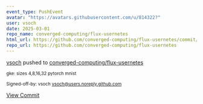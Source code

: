 ```yaml
---
event_type: PushEvent
avatar: "https://avatars.githubusercontent.com/u/814322?"
user: vsoch
date: 2025-03-01
repo_name: converged-computing/flux-usernetes
html_url: https://github.com/converged-computing/flux-usernetes/commit/35ac220ac3608551c50ff238f8655b22e898c038
repo_url: https://github.com/converged-computing/flux-usernetes
---
```


<a href='https://github.com/vsoch' target='_blank'>vsoch</a> pushed to <a href='https://github.com/converged-computing/flux-usernetes' target='_blank'>converged-computing/flux-usernetes</a>

<small>gke: sizes 4,8,16,32 pytorch mnist

Signed-off-by: vsoch <vsoch@users.noreply.github.com></small>

<a href='https://github.com/converged-computing/flux-usernetes/commit/35ac220ac3608551c50ff238f8655b22e898c038' target='_blank'>View Commit</a>